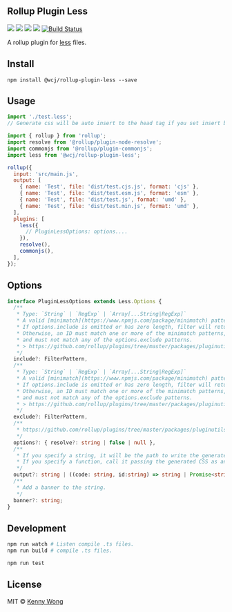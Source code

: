 Rollup Plugin Less
---

[![](https://img.shields.io/github/issues/jaywcjlove/rollup-plugin-less.svg)](https://github.com/jaywcjlove/rollup-plugin-less/issues) [![](https://img.shields.io/github/forks/jaywcjlove/rollup-plugin-less.svg)](https://github.com/jaywcjlove/rollup-plugin-less/network) [![](https://img.shields.io/github/stars/jaywcjlove/rollup-plugin-less.svg)](https://github.com/jaywcjlove/rollup-plugin-less/stargazers) [![](https://img.shields.io/github/release/jaywcjlove/rollup-plugin-less.svg)](https://github.com/jaywcjlove/rollup-plugin-less/releases) [![Build Status](https://www.travis-ci.org/jaywcjlove/rollup-plugin-less.svg?branch=master)](https://www.travis-ci.org/jaywcjlove/rollup-plugin-less)

A rollup plugin for [less](http://lesscss.org/) files.

## Install

```node
npm install @wcj/rollup-plugin-less --save
```

## Usage

```js
import './test.less';
// Generate css will be auto insert to the head tag if you set insert be true
```

```js
import { rollup } from 'rollup';
import resolve from '@rollup/plugin-node-resolve';
import commonjs from '@rollup/plugin-commonjs';
import less from '@wcj/rollup-plugin-less';

rollup({
  input: 'src/main.js',
  output: [
    { name: 'Test', file: 'dist/test.cjs.js', format: 'cjs' },
    { name: 'Test', file: 'dist/test.esm.js', format: 'esm' },
    { name: 'Test', file: 'dist/test.js', format: 'umd' },
    { name: 'Test', file: 'dist/test.min.js', format: 'umd' },
  ],
  plugins: [
    less({
      // PluginLessOptions: options....
    }),
    resolve(),
    commonjs(),
  ],
});
```

## Options

```ts
interface PluginLessOptions extends Less.Options {
  /**
   * Type: `String` | `RegExp` | `Array[...String|RegExp]`
   * A valid [minimatch](https://www.npmjs.com/package/minimatch) pattern, or array of patterns.
   * If options.include is omitted or has zero length, filter will return true by default.
   * Otherwise, an ID must match one or more of the minimatch patterns,
   * and must not match any of the options.exclude patterns.
   * > https://github.com/rollup/plugins/tree/master/packages/pluginutils#include-and-exclude
   */
  include?: FilterPattern,
  /**
   * Type: `String` | `RegExp` | `Array[...String|RegExp]`
   * A valid [minimatch](https://www.npmjs.com/package/minimatch) pattern, or array of patterns.
   * If options.include is omitted or has zero length, filter will return true by default.
   * Otherwise, an ID must match one or more of the minimatch patterns,
   * and must not match any of the options.exclude patterns.
   * > https://github.com/rollup/plugins/tree/master/packages/pluginutils#include-and-exclude
   */
  exclude?: FilterPattern,
  /**
   * https://github.com/rollup/plugins/tree/master/packages/pluginutils#options
   */
  options?: { resolve?: string | false | null },
  /**
   * If you specify a string, it will be the path to write the generated CSS.
   * If you specify a function, call it passing the generated CSS as an argument.
   */
  output?: string | ((code: string, id:string) => string | Promise<string>);
  /**
   * Add a banner to the string.
   */
  banner?: string;
}
```

## Development

```bash
npm run watch # Listen compile .ts files.
npm run build # compile .ts files.

npm run test
```

## License

MIT © [Kenny Wong](https://wangchujiang.com/)